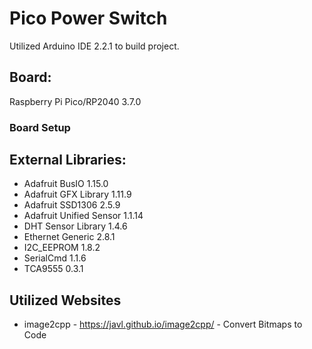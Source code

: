 # Pico Power Switch
Utilized Arduino IDE 2.2.1 to build project.

## Board:
  Raspberry Pi Pico/RP2040 3.7.0
### Board Setup
  
## External Libraries:
  - Adafruit BusIO 1.15.0
  - Adafruit GFX Library 1.11.9
  - Adafruit SSD1306 2.5.9
  - Adafruit Unified Sensor 1.1.14
  - DHT Sensor Library 1.4.6
  - Ethernet Generic 2.8.1
  - I2C_EEPROM 1.8.2
  - SerialCmd 1.1.6
  - TCA9555 0.3.1

## Utilized Websites
  - image2cpp - https://javl.github.io/image2cpp/ - Convert Bitmaps to Code
  
